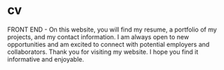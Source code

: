 # cv
FRONT END - On this website, you will find my resume, a portfolio of my projects, and my contact information. I am always open to new opportunities and am excited to connect with potential employers and collaborators. Thank you for visiting my website. I hope you find it informative and enjoyable.
